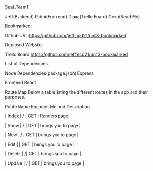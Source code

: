 Seal_Team1

Jeff(Backend)
Rabhi(Frontend)
Diana(Trello Board)
Geno(Read Me)

Bookmarked:

Github URL:https://github.com/jeffmcd21/unit3-bookmarked

Deployed Website:


Trello Board:https://github.com/jeffmcd21/unit3-bookmarked


List of Dependencies

Node Dependencies(package.json)
Express 

Frontend
React


Route Map
Below a table listing the different routes in the app and their purposes.

Route Name	Endpoint	Method	Description

| Index | / | GET | Renders page|

| Show | / | GET | brings you to page |

| New | / | GET | brings you to page |

| Edit |  | GET | brings you to page |

| Delete | /| GET | brings you to page |

| Update | / | GET | brings you to page |

